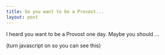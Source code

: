 ```yaml
---
title: So you want to be a Provost...
layout: post
---
```


I heard you want to be a Provost one day.  Maybe you should ...

<span id="dostuff">(turn javascript on so you can see this)</span>

<script>
var things = [
    "Attempt to rip the chain off a sitting monarch's neck",
    "Fight in Battle of Nations",
    "Get a longer sword",
    "Just keep doing what you're doing",
    "Say there's no checklist and then check your list",
    "Screw up your knee",
    "Screw up your shoulder",
    "Stop fencing",
    "Take up crossfit",
    "Win everything.  Win some more, and then maybe win a few more things.  Only then think about service.  Maybe.",
    'Build an anonymous report card system for provosts',
    'Challenge someone to an actual duel',
    'Convince the entire army to scream "Fuck em in the ass"',
    'Enjoy fighting',
    'Fight "Ninja Monkey Style"',
    'Frequently use the excuse "Connor days it was OK"',
    'Have your emails forwarded from a private mailing list',
    'Move to Lochmere',
    'Play daggers for shots!',
    'Punch an opponent',
    'Show the ferocity of the Atlantian Army on the field by outfitting them all with feather boas.',
    'Start a snarky podcast',
    'Start wearing orange pants',
    'Take a personal student while a free scholar',
    'Tell people to "JFP".',
    'Throw your mask across the field',
    'Use a decapitated baby doll head as a parrying device',
    'Wear a bright gold jerkin',
];
var thing = things[Math.floor(Math.random() * things.length)];
document.getElementById('dostuff').innerHTML = thing;
</script>
